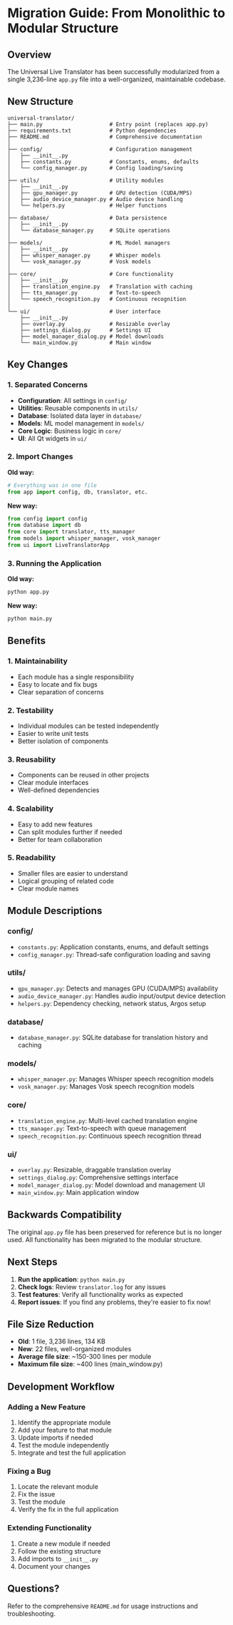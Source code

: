 # Migration Guide: From Monolithic to Modular Structure

## Overview

The Universal Live Translator has been successfully modularized from a single 3,236-line `app.py` file into a well-organized, maintainable codebase.

## New Structure

```
universal-translator/
├── main.py                     # Entry point (replaces app.py)
├── requirements.txt            # Python dependencies
├── README.md                   # Comprehensive documentation
│
├── config/                     # Configuration management
│   ├── __init__.py
│   ├── constants.py            # Constants, enums, defaults
│   └── config_manager.py       # Config loading/saving
│
├── utils/                      # Utility modules
│   ├── __init__.py
│   ├── gpu_manager.py          # GPU detection (CUDA/MPS)
│   ├── audio_device_manager.py # Audio device handling
│   └── helpers.py              # Helper functions
│
├── database/                   # Data persistence
│   ├── __init__.py
│   └── database_manager.py     # SQLite operations
│
├── models/                     # ML Model managers
│   ├── __init__.py
│   ├── whisper_manager.py      # Whisper models
│   └── vosk_manager.py         # Vosk models
│
├── core/                       # Core functionality
│   ├── __init__.py
│   ├── translation_engine.py   # Translation with caching
│   ├── tts_manager.py          # Text-to-speech
│   └── speech_recognition.py   # Continuous recognition
│
└── ui/                         # User interface
    ├── __init__.py
    ├── overlay.py              # Resizable overlay
    ├── settings_dialog.py      # Settings UI
    ├── model_manager_dialog.py # Model downloads
    └── main_window.py          # Main window
```

## Key Changes

### 1. Separated Concerns
- **Configuration**: All settings in `config/`
- **Utilities**: Reusable components in `utils/`
- **Database**: Isolated data layer in `database/`
- **Models**: ML model management in `models/`
- **Core Logic**: Business logic in `core/`
- **UI**: All Qt widgets in `ui/`

### 2. Import Changes

**Old way:**
```python
# Everything was in one file
from app import config, db, translator, etc.
```

**New way:**
```python
from config import config
from database import db
from core import translator, tts_manager
from models import whisper_manager, vosk_manager
from ui import LiveTranslatorApp
```

### 3. Running the Application

**Old way:**
```bash
python app.py
```

**New way:**
```bash
python main.py
```

## Benefits

### 1. **Maintainability**
- Each module has a single responsibility
- Easy to locate and fix bugs
- Clear separation of concerns

### 2. **Testability**
- Individual modules can be tested independently
- Easier to write unit tests
- Better isolation of components

### 3. **Reusability**
- Components can be reused in other projects
- Clear module interfaces
- Well-defined dependencies

### 4. **Scalability**
- Easy to add new features
- Can split modules further if needed
- Better for team collaboration

### 5. **Readability**
- Smaller files are easier to understand
- Logical grouping of related code
- Clear module names

## Module Descriptions

### config/
- `constants.py`: Application constants, enums, and default settings
- `config_manager.py`: Thread-safe configuration loading and saving

### utils/
- `gpu_manager.py`: Detects and manages GPU (CUDA/MPS) availability
- `audio_device_manager.py`: Handles audio input/output device detection
- `helpers.py`: Dependency checking, network status, Argos setup

### database/
- `database_manager.py`: SQLite database for translation history and caching

### models/
- `whisper_manager.py`: Manages Whisper speech recognition models
- `vosk_manager.py`: Manages Vosk speech recognition models

### core/
- `translation_engine.py`: Multi-level cached translation engine
- `tts_manager.py`: Text-to-speech with queue management
- `speech_recognition.py`: Continuous speech recognition thread

### ui/
- `overlay.py`: Resizable, draggable translation overlay
- `settings_dialog.py`: Comprehensive settings interface
- `model_manager_dialog.py`: Model download and management UI
- `main_window.py`: Main application window

## Backwards Compatibility

The original `app.py` file has been preserved for reference but is no longer used. All functionality has been migrated to the modular structure.

## Next Steps

1. **Run the application**: `python main.py`
2. **Check logs**: Review `translator.log` for any issues
3. **Test features**: Verify all functionality works as expected
4. **Report issues**: If you find any problems, they're easier to fix now!

## File Size Reduction

- **Old**: 1 file, 3,236 lines, 134 KB
- **New**: 22 files, well-organized modules
- **Average file size**: ~150-300 lines per module
- **Maximum file size**: ~400 lines (main_window.py)

## Development Workflow

### Adding a New Feature

1. Identify the appropriate module
2. Add your feature to that module
3. Update imports if needed
4. Test the module independently
5. Integrate and test the full application

### Fixing a Bug

1. Locate the relevant module
2. Fix the issue
3. Test the module
4. Verify the fix in the full application

### Extending Functionality

1. Create a new module if needed
2. Follow the existing structure
3. Add imports to `__init__.py`
4. Document your changes

## Questions?

Refer to the comprehensive `README.md` for usage instructions and troubleshooting.
